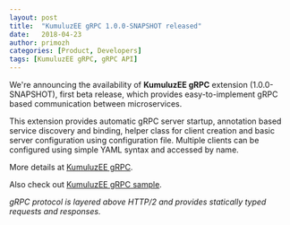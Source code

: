 ```yaml
---
layout: post
title:  "KumuluzEE gRPC 1.0.0-SNAPSHOT released"
date:   2018-04-23
author: primozh
categories: [Product, Developers]
tags: [KumuluzEE gRPC, gRPC API]
---
```


We're announcing the availability of **KumuluzEE gRPC** extension (1.0.0-SNAPSHOT), first beta release, which provides
easy-to-implement gRPC based communication between microservices.

<!--more-->

This extension provides automatic gRPC server startup, annotation based service discovery and binding, helper class for client creation and basic server configuration using configuration file. Multiple clients can be configured using simple YAML syntax and accessed by name.


More details at [KumuluzEE gRPC](https://github.com/kumuluz/kumuluzee-grpc).

Also check out [KumuluzEE gRPC sample](https://github.com/kumuluz/kumuluzee-samples/tree/master/kumuluzee-grpc).


*gRPC protocol is layered above HTTP/2 and provides statically typed requests and responses.*